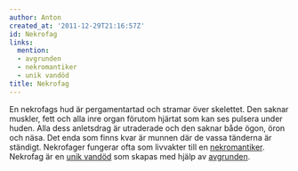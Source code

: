 ```yaml
---
author: Anton
created_at: '2011-12-29T21:16:57Z'
id: Nekrofag
links:
  mention:
  - avgrunden
  - nekromantiker
  - unik vandöd
title: Nekrofag
---
```


En nekrofags hud är pergamentartad och stramar över skelettet. Den saknar muskler, fett och alla
inre organ förutom hjärtat som kan ses pulsera under huden. Alla dess anletsdrag är utraderade och
den saknar både ögon, öron och näsa. Det enda som finns kvar är munnen där de vassa tänderna är
ständigt. Nekrofager fungerar ofta som livvakter till en [nekromantiker]. Nekrofag är en [unik
vandöd] som skapas med hjälp av [avgrunden].

  [nekromantiker]: nekromantiker
  [unik vandöd]: unik_vandöd
  [avgrunden]: avgrunden
